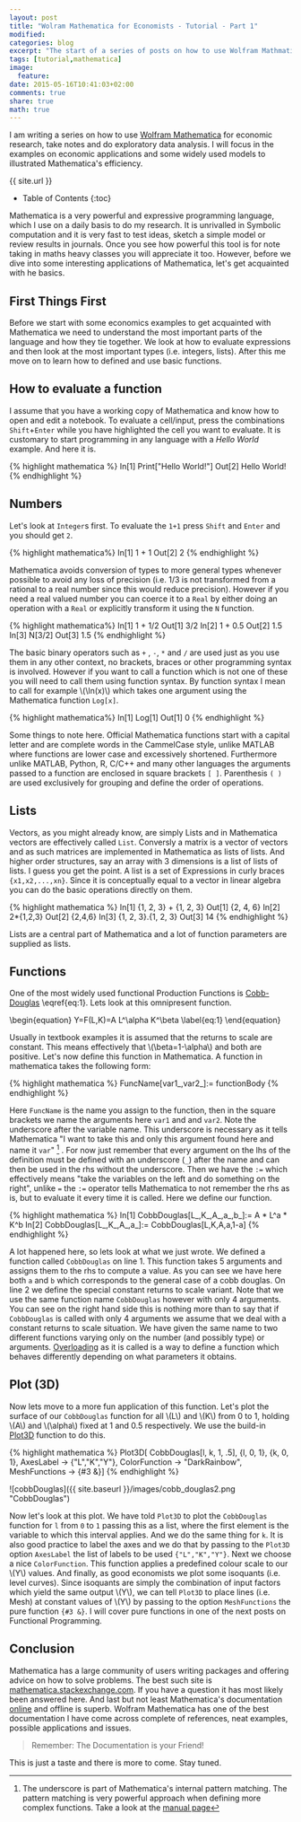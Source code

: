 ```yaml
---
layout: post
title: "Wolram Mathematica for Economists - Tutorial - Part 1"
modified:
categories: blog
excerpt: "The start of a series of posts on how to use Wolfram Mathmatica for Ecoonomics."
tags: [tutorial,mathematica]
image:
  feature: 
date: 2015-05-16T10:41:03+02:00
comments: true
share: true
math: true
---
```


I am writing a series on how to use [Wolfram Mathematica](http://www.wolfram.com/mathematica/) for economic research, take notes and do exploratory data analysis.
I will focus in the examples on economic applications and some widely used models to illustrated Mathematica's efficiency.


{{ site.url }}



* Table of Contents
{:toc}


Mathematica is a very powerful and expressive programming language, which I use on a daily basis to do my research. It is unrivalled in Symbolic computation and it is very fast to test ideas, sketch a simple model or review results in journals. Once you see how powerful this tool is for note taking in maths heavy classes you will appreciate it too.
However, before we dive into some interesting applications of Mathematica, let's get acquainted with he basics.

## First Things First 

Before we start with some economics examples to get acquainted with Mathematica we need to understand the most important parts of the language and how they tie together. We look at how to evaluate expressions and then look at the most important types (i.e. integers, lists). After this me move on to learn how to defined and use basic functions.

## How to evaluate a function

I assume that you have a working copy of Mathematica and know how to open and edit a notebook.
To evaluate a cell/input, press the combinations `Shift`+`Enter` while you have highlighted the cell you want to evaluate. It is customary to start programming in any language with a _Hello World_ example. And here it is.


{% highlight mathematica %}
In[1]   Print["Hello World!"]
Out[2]  Hello World!
{% endhighlight %}

## Numbers

Let's look at `Integer`s first. To evaluate the `1+1` press `Shift` and `Enter` and you should get `2`.

{% highlight mathematica%}
In[1]   1 + 1
Out[2]  2
{% endhighlight %}

Mathematica avoids conversion of types to more general types whenever possible to avoid any loss of precision (i.e. 1/3 is not transformed from a rational to a real number since this would reduce precision). However if you need a real valued number you can coerce it to a `Real` by either doing an operation with a `Real` or explicitly transform it using the `N` function.


{% highlight mathematica%}
In[1]   1 + 1/2
Out[1]  3/2
In[2]   1 + 0.5
Out[2]   1.5
In[3]   N[3/2]
Out[3]  1.5
{% endhighlight %}

The basic binary operators such as `+` , `-`, `*` and `/` are used just as you use them in any other context, no brackets, braces or other programming syntax is involved. However if you want to call a function which is not one of these you will need to call them using function syntax. By function syntax I mean to call for example \\(\ln(x)\\) which takes one argument using the Mathematica function `Log[x]`.


{% highlight mathematica%}
In[1]   Log[1]
Out[1]  0
{% endhighlight %}

Some things to note here. Official Mathematica functions start with a capital letter and are complete words in the CammelCase style, unlike MATLAB where functions are lower case and excessively shortened. Furthermore unlike MATLAB, Python, R, C/C++ and many other languages the arguments passed to a function are enclosed in square brackets `[ ]`. Parenthesis `( )` are used exclusively for grouping and define the order of operations.

## Lists
Vectors, as you might already know, are simply Lists and in Mathematica vectors are effectively called `List`.  Conversly a matrix is a vector of vectors and as such matrices are implemented in Mathematica as lists of lists.  And higher order structures, say an array with 3 dimensions is a list of lists of lists. I guess you get the point. A list is a set of Expressions in curly braces `{x1,x2,...,xn}`. Since it is conceptually equal to a vector in linear algebra you can do the basic operations directly on them. 


{% highlight mathematica %}
In[1]  {1, 2, 3} + {1, 2, 3}
Out[1] {2, 4, 6}
In[2]  2*{1,2,3}
Out[2] {2,4,6}
In[3]  {1, 2, 3}.{1, 2, 3}
Out[3] 14
{% endhighlight %}

Lists are a central part of Mathematica and a lot of function parameters are supplied as lists.

## Functions
One of the most widely used functional Production Functions is [Cobb-Douglas](en.wikipedia.org/wiki/Cobb–Douglas_production_function) \\eqref{eq:1}. Lets look at this omnipresent function.

\\begin{equation}
Y=F(L,K)=A L^\alpha K^\beta
\label{eq:1}
\\end{equation}


Usually in textbook examples it is assumed that the returns to scale are constant. This means effectively that \\(\beta=1-\alpha\\) and both are positive. Let's now define this function in Mathematica. A function in mathematica takes the following form:


{% highlight mathematica %}
FuncName[var1_,var2_]:= functionBody
{% endhighlight %}

Here `FuncName` is the name you assign to the function, then in the square brackets we name the arguments here `var1` and and `var2`. Note the underscore after the variable name. This underscore is necessary as it tells Mathematica "I want to take this and only this argument found here and name it `var`" [^1] . For now just remember that every argument on the lhs of the definition must be defined with an underscore (`_`) after the name and can then be used in the rhs without the underscore. Then we have the `:=` which effectively means "take the variables on the left and do something on the right", unlike `=` the `:=` operator tells Mathematica to not remember the rhs as is, but to evaluate it every time it is called. Here we define our function. 


{% highlight mathematica %}
In[1]   CobbDouglas[L_,K_,A_,a_,b_]:=   A * L^a * K^b
In[2]   CobbDouglas[L_,K_,A_,a_]:= CobbDouglas[L,K,A,a,1-a]
{% endhighlight %}

A lot happened here, so lets look at what we just wrote. We defined a function called `CobbDouglas` on line 1. This function takes 5 arguments and assigns them to the rhs to compute a value. As you can see we have here both `a` and `b` which corresponds to the general case of a cobb douglas. On line 2 we define the special constant returns to scale variant. Note that we use the same function name `CobbDouglas`  however with only 4 arguments. You can see on the right hand side this is nothing more than to say that if `CobbDouglas`  is called with only 4 arguments we assume that we deal with a constant returns to scale situation. We have given the same name to two different functions varying only on the number (and possibly type) or arguments. [Overloading](http://en.wikipedia.org/wiki/Operator_overloading) as it is called is a way to define a function which behaves differently depending on what parameters it obtains.

## Plot (3D)

Now lets move to a more fun application of this function. 
Let's plot the surface of our `CobbDouglas` function for all \\(L\\) and \\(K\\) from 0 to 1, holding \\(A\\) and \\(\alpha\\) fixed at 1 and 0.5 respectively.
We use the build-in [Plot3D](https://reference.wolfram.com/language/ref/Plot3D.html) function to do this.


{% highlight mathematica %}
Plot3D[ CobbDouglas[l, k, 1, .5], {l, 0, 1}, {k, 0, 1},
    AxesLabel -> {"L","K","Y"}, 
    ColorFunction -> "DarkRainbow",
    MeshFunctions -> {#3 &}]
{% endhighlight %}

![cobbDouglas]({{ site.baseurl }}/images/cobb_douglas2.png "CobbDouglas")

Now let's look at this plot. We have told `Plot3D` to plot the `CobbDouglas`  function for `l`  from `0` to `1` passing this as a list, where the first element is the variable to which this interval applies. And we do the same thing for `k`. It is also good practice to label the axes and we do that by passing to the `Plot3D` option `AxesLabel` the list of labels to be used `{"L","K","Y"}`. Next we choose a nice `ColorFunction`. This function applies a predefined colour scale to our \\(Y\\) values. And finally, as good economists we plot some isoquants (i.e. level curves). Since isoquants are simply the combination of input factors which yield the same output \\(Y\\), we can tell `Plot3D` to place lines (i.e. Mesh) at constant values of \\(Y\\) by passing to the option `MeshFunctions` the pure function `{#3 &}`. I will cover pure functions in one of the next posts on Functional Programming.

## Conclusion
Mathematica has a large community of users writing packages and offering advice on how to solve problems. The best such site is [mathematica.stackexchange.com](htt://http://mathematica.stackexchange.com). If you have a question it has most likely been answered here. And last but not least Mathematica's documentation [online](http://reference.wolfram.com/language/) and offline is superb. Wolfram Mathematica has one of the best documentation I have come across complete of references, neat examples, possible applications and issues.

> Remember: The Documentation is your Friend!

This is just a taste and there is more to come. Stay tuned.


[^1]: The underscore is part of Mathematica's internal pattern matching. The pattern matching is very powerful approach when defining more complex functions. Take a look at the [manual page](https://reference.wolfram.com/language/guide/Patterns.html)
